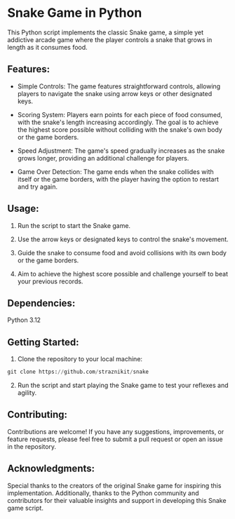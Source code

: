 # Snake Game in Python

This Python script implements the classic Snake game, a simple yet addictive arcade game where the player controls a snake that grows in length as it consumes food.

## Features:

- Simple Controls: The game features straightforward controls, allowing players to navigate the snake using arrow keys or other designated keys.

- Scoring System: Players earn points for each piece of food consumed, with the snake's length increasing accordingly. The goal is to achieve the highest score possible without colliding with the snake's own body or the game borders.

- Speed Adjustment: The game's speed gradually increases as the snake grows longer, providing an additional challenge for players.

- Game Over Detection: The game ends when the snake collides with itself or the game borders, with the player having the option to restart and try again.

## Usage:

1. Run the script to start the Snake game.

2. Use the arrow keys or designated keys to control the snake's movement.

3. Guide the snake to consume food and avoid collisions with its own body or the game borders.

4. Aim to achieve the highest score possible and challenge yourself to beat your previous records.

## Dependencies:

Python 3.12

## Getting Started:

1. Clone the repository to your local machine:
```python
git clone https://github.com/straznikit/snake
```
2. Run the script and start playing the Snake game to test your reflexes and agility.

## Contributing:

Contributions are welcome! If you have any suggestions, improvements, or feature requests, please feel free to submit a pull request or open an issue in the repository.

## Acknowledgments:

Special thanks to the creators of the original Snake game for inspiring this implementation. Additionally, thanks to the Python community and contributors for their valuable insights and support in developing this Snake game script.


